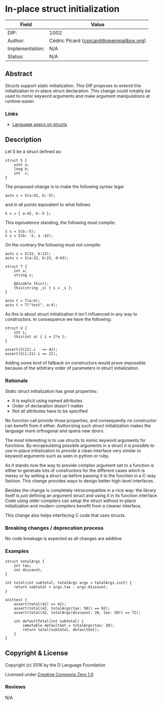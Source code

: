# In-place struct initialization

| Field           | Value                                                           |
|-----------------|-----------------------------------------------------------------|
| DIP:            | 1002                                                            |
| Author:         | Cédric Picard (cpicard@openmailbox.org)                         |
| Implementation: | N/A                                                             |
| Status:         | N/A                                                             |

## Abstract

Structs support static initialization. This DIP proposes to extend this
initialization to in-place struct declaration. This change could notably be
used to mimic keyword arguments and make argument manipulations at runtime
easier.

### Links

- [Language specs on structs](https://dlang.org/spec/struct.html)

## Description

Let S be a struct defined as:

    struct S {
        uint a;
        long b;
        int  c;
    }

The proposed change is to make the following syntax legal

    auto s = S(a:42, b:-5);

and in all points equivalent to what follows

    S s = { a:42, b:-5 };

This equivalence standing, the following must compile:

    S s = S(b:-5);
    S s = S(b: -5, a :42);

On the contrary the following must not compile:

    auto s = S(32, b:23);
    auto s = S(a:32, b:23, d:43);

    struct T {
        int a;
        string s;

        @disable this();
        this(string _s) { s = _s };
    }

    auto t = T(a:4);
    auto t = T("test", a:4);

As this is about struct initialization it isn't influenced in any way to
constructors. In consequence we have the following:

    struct U {
        int i;
        this(int a) { i = 2*a };
    }
    
    assert(S(21).i   == 42);
    assert(S(i:21).i == 21);

Adding some kind of fallback on constructors would prove impossible because
of the arbitrary order of parameters in struct initialization.

### Rationale

Static struct initialization has great properties:

- It is explicit using named attributes
- Order of declaration doesn't matter
- Not all attributes have to be specified

No function call provide those properties, and consequently no constructor
can benefit from it either. Authorizing such struct initialization makes the
language more orthogonal and opens new doors.

The most interesting is to use structs to mimic keyword arguments for
functions. By encapsulating possible arguments in a struct it is possible to
use in-place initialization to provide a clean interface very similar to
keyword arguments such as seen in python or ruby.

As it stands now the way to provide complex argument set to a function is
either to generate lots of constructors for the different cases which is
messy or by setting a struct up before passing it to the function in a C-way
fashion. This change provides ways to design better high-level interfaces.

Besides the change is completely retrocompatible in a nice way: the library
itself is just defining an argument struct and using it in its function
interface. Code using older compilers can setup the struct without in-place
initialization and modern compilers benefit from a cleaner interface.

This change also helps interfacing C code that uses structs.

### Breaking changes / deprecation process

No code breakage is expected as all changes are additive.

### Examples

    struct totalArgs {
        int tax;
        int discount;
    }

    int total(int subtotal, totalArgs args = totalArgs.init) {
        return subtotal + args.tax - args.discount;
    }

    unittest {
        assert(total(42) == 42);
        assert(total(42, totalArgs(tax: 50)) == 92);
        assert(total(42, totalArgs(discount: 20, tax: 50)) == 72);

        int defaultTotal(int subtotal) {
            immutable defaultSet = totalArgs(tax: 20);
            return total(subtotal, defaultSet);
        }
    }

## Copyright & License

Copyright (c) 2016 by the D Language Foundation

Licensed under [Creative Commons Zero 1.0](https://creativecommons.org/publicdomain/zero/1.0/legalcode.txt)

### Reviews

N/A
